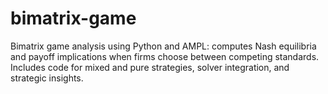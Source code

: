 # bimatrix-game
Bimatrix game analysis using Python and AMPL: computes Nash equilibria and payoff implications when firms choose between competing standards. Includes code for mixed and pure strategies, solver integration, and strategic insights.
